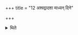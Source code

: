 +++
title = "12 अश्वद्वादशा माध्यन् दिने"

+++

<details><summary>थिते</summary>

अश्वद्वादशा माध्यं दिने । एकादश तृतीयसवने १२
</details>
